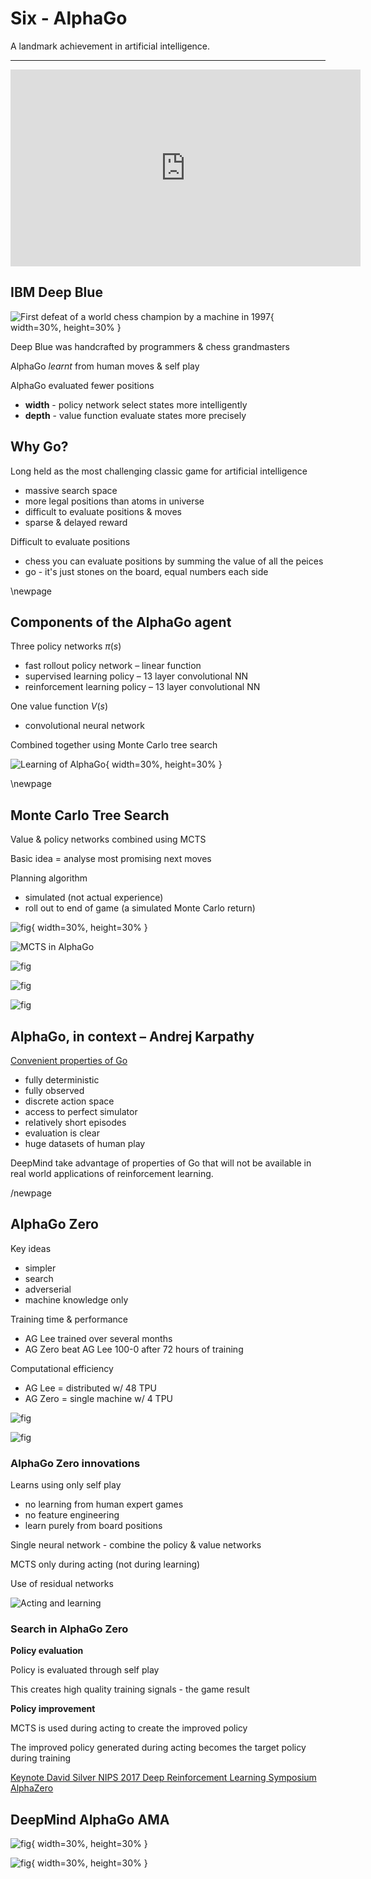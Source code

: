 # Six - AlphaGo

A landmark achievement in artificial intelligence.

---

<iframe width="560" height="315" src="https://www.youtube.com/embed/8tq1C8spV_g?rel=0&amp;showinfo=0" frameborder="0" allow="autoplay; encrypted-media" allowfullscreen></iframe>

## IBM Deep Blue

![First defeat of a world chess champion by a machine in 1997](../../assets/images/section_6/DeepBlue.png){ width=30%, height=30% }

Deep Blue was handcrafted by programmers & chess grandmasters

AlphaGo *learnt* from human moves & self play

AlphaGo evaluated fewer positions 

-  **width** - policy network select states more intelligently
-  **depth** - value function evaluate states more precisely

## Why Go?

Long held as the most challenging classic game for artificial intelligence

- massive search space
- more legal positions than atoms in universe
- difficult to evaluate positions & moves
- sparse & delayed reward

Difficult to evaluate positions

- chess you can evaluate positions by summing the value of all the peices
- go - it's just stones on the board, equal numbers each side

\newpage

## Components of the AlphaGo agent

Three policy networks $\pi(s)$ 

- fast rollout policy network – linear function
- supervised learning policy – 13 layer convolutional NN
- reinforcement learning policy – 13 layer convolutional NN

One value function $V(s)$
- convolutional neural network

Combined together using Monte Carlo tree search

![Learning of AlphaGo](../../assets/images/section_6/AG_learning.png){ width=30%, height=30% }

\newpage

## Monte Carlo Tree Search

Value & policy networks combined using MCTS

Basic idea = analyse most promising next moves

Planning algorithm
- simulated (not actual experience)
- roll out to end of game (a simulated Monte Carlo return)

![fig](../../assets/images/section_6/MCTS_one.png){ width=30%, height=30% }

![MCTS in AlphaGo](../../assets/images/section_6/MCTS_two.png)

![fig](../../assets/images/section_6/MCTS_AG_one.png)

![fig](../../assets/images/section_6/MCTS_AG_two.png)

![fig](../../assets/images/section_6/MCTS_AG_three.png)

## AlphaGo, in context – Andrej Karpathy

[Convenient properties of Go](https://medium.com/@karpathy/alphago-in-context-c47718cb95a5)

- fully deterministic
- fully observed
- discrete action space
- access to perfect simulator
- relatively short episodes 
- evaluation is clear
- huge datasets of human play

DeepMind take advantage of properties of Go that will not be available in real world applications of reinforcement learning.

/newpage

## AlphaGo Zero

Key ideas

- simpler
- search
- adverserial
- machine knowledge only

Training time & performance

- AG Lee trained over several months
- AG Zero beat AG Lee 100-0 after 72 hours of training

Computational efficiency

- AG Lee = distributed w/ 48 TPU
- AG Zero = single machine w/ 4 TPU

![fig](../../assets/images/section_6/Zero_learning_curve.png)

![fig](../../assets/images/section_6/Zero_learning_curves.png)

### AlphaGo Zero innovations

Learns using only self play

- no learning from human expert games
- no feature engineering
- learn purely from board positions

Single neural network - combine the policy & value networks

MCTS only during acting (not during learning)

Use of residual networks 

![Acting and learning](../../assets/images/section_6/Zero_act_learn.png)

### Search in AlphaGo Zero

**Policy evaluation**

Policy is evaluated through self play

This creates high quality training signals - the game result

**Policy improvement**

MCTS is used during acting to create the improved policy

The improved policy generated during acting becomes the target policy during training

[Keynote David Silver NIPS 2017 Deep Reinforcement Learning Symposium AlphaZero
](https://www.youtube.com/watch?v=A3ekFcZ3KNw)


## DeepMind AlphaGo AMA

![fig](../../assets/images/section_6/Reddit_AMA.png){ width=30%, height=30% }

![fig](../../assets/images/section_6/Reddit_AMA_posts.png){ width=30%, height=30% }
